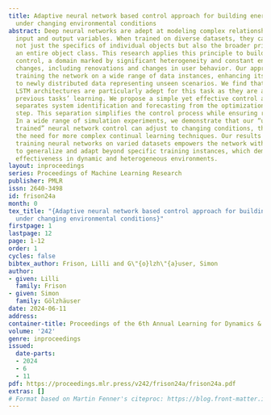 ```yaml
---
title: Adaptive neural network based control approach for building energy control
  under changing environmental conditions
abstract: Deep neural networks are adept at modeling complex relationships between
  input and output variables. When trained on diverse datasets, they can understand
  not just the specifics of individual objects but also the broader principles governing
  an entire object class. This research applies this principle to building heating
  control, a domain marked by significant heterogeneity and constant environmental
  changes, including renovations and changes in user behavior. Our approach involves
  training the network on a wide range of data instances, enhancing its adaptability
  to newly distributed data representing unseen scenarios. We find that Transformer-based
  LSTM architectures are particularly adept for this task as they are able to remember
  previous tasks’ learning. We propose a simple yet effective control algorithm that
  separates system identification and forecasting from the optimization-based control
  step. This separation simplifies the control process while ensuring robust performance.
  In a wide range of simulation experiments, we demonstrate that our “universally
  trained” neural network control can adjust to changing conditions, thus reducing
  the need for more complex continual learning techniques. Our results suggest that
  training neural networks on varied datasets empowers the network with the ability
  to generalize and adapt beyond specific training instances, which demonstrates their
  effectiveness in dynamic and heterogeneous environments.
layout: inproceedings
series: Proceedings of Machine Learning Research
publisher: PMLR
issn: 2640-3498
id: frison24a
month: 0
tex_title: "{Adaptive neural network based control approach for building energy control
  under changing environmental conditions}"
firstpage: 1
lastpage: 12
page: 1-12
order: 1
cycles: false
bibtex_author: Frison, Lilli and G\"{o}lzh\"{a}user, Simon
author:
- given: Lilli
  family: Frison
- given: Simon
  family: Gölzhäuser
date: 2024-06-11
address:
container-title: Proceedings of the 6th Annual Learning for Dynamics & Control Conference
volume: '242'
genre: inproceedings
issued:
  date-parts:
  - 2024
  - 6
  - 11
pdf: https://proceedings.mlr.press/v242/frison24a/frison24a.pdf
extras: []
# Format based on Martin Fenner's citeproc: https://blog.front-matter.io/posts/citeproc-yaml-for-bibliographies/
---
```

